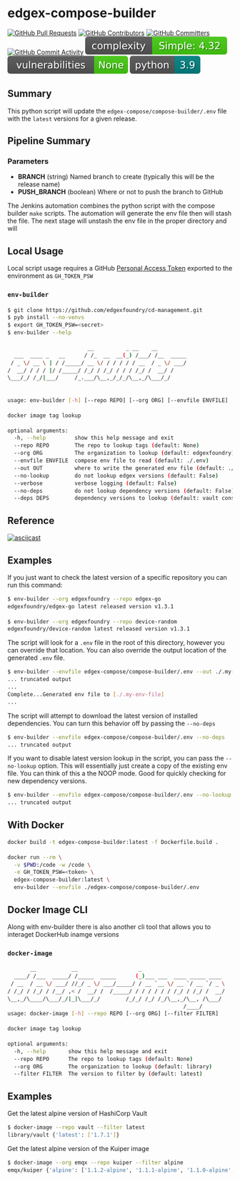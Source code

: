 # edgex-compose-builder

[![GitHub Pull Requests](https://img.shields.io/github/issues-pr-raw/edgexfoundry/cd-management)](https://github.com/edgexfoundry/cd-management/pulls) [![GitHub Contributors](https://img.shields.io/github/contributors/edgexfoundry/cd-management)](https://github.com/edgexfoundry/cd-management/contributors) [![GitHub Committers](https://img.shields.io/badge/team-committers-green)](https://github.com/orgs/edgexfoundry/teams/devops-core-team/members) [![GitHub Commit Activity](https://img.shields.io/github/commit-activity/m/edgexfoundry/cd-management)](https://github.com/edgexfoundry/cd-management/commits) [![complexity](docs/images/complexity.svg)](https://radon.readthedocs.io/en/latest/api.html#module-radon.complexity)
[![vulnerabilities](docs/images/vulnerabilities.svg)](https://pypi.org/project/bandit/)
[![python](docs/images/python.svg)](https://www.python.org/downloads/)

## Summary

This python script will update the `edgex-compose/compose-builder/.env` file with the `latest` versions for a given release.

## Pipeline Summary

### Parameters

* **BRANCH** (string) Named branch to create (typically this will be the release name)
* **PUSH_BRANCH** (boolean) Where or not to push the branch to GitHub

The Jenkins automation combines the python script with the compose builder `make` scripts. The automation will generate the env file then will stash the file. The next stage will unstash the env file in the proper directory and will

## Local Usage

Local script usage requires a GitHub [Personal Access Token](https://github.com/settings/tokens) exported to the environment as `GH_TOKEN_PSW`

### `env-builder`

```bash
$ git clone https://github.com/edgexfoundry/cd-management.git
$ pyb install --no-venvs
$ export GH_TOKEN_PSW=<secret>
$ env-builder --help

                         __          _ __    __
  ___  ____ _   __      / /_  __  __(_) /___/ /__  _____
 / _ \/ __ \ | / /_____/ __ \/ / / / / / __  / _ \/ ___/
/  __/ / / / |/ /_____/ /_/ / /_/ / / / /_/ /  __/ /
\___/_/ /_/|___/     /_.___/\__,_/_/_/\__,_/\___/_/


usage: env-builder [-h] [--repo REPO] [--org ORG] [--envfile ENVFILE] [--out OUT] [--no-lookup] [--verbose] [--no-deps] [--deps DEPS]

docker image tag lookup

optional arguments:
  -h, --help         show this help message and exit
  --repo REPO        The repo to lookup tags (default: None)
  --org ORG          The organization to lookup (default: edgexfoundry)
  --envfile ENVFILE  compose env file to read (default: ./.env)
  --out OUT          where to write the generated env file (default: ./.env.new)
  --no-lookup        do not lookup edgex versions (default: False)
  --verbose          verbose logging (default: False)
  --no-deps          do not lookup dependency versions (default: False)
  --deps DEPS        dependency versions to lookup (default: vault consul redis kong kuiper mosquitto)
```

## Reference

[![asciicast](https://asciinema.org/a/a118Tao1I65u8EtM4yRxWKYOy.svg)](https://asciinema.org/a/a118Tao1I65u8EtM4yRxWKYOy)

## Examples

If you just want to check the latest version of a specific repository you can run this command:

```bash
$ env-builder --org edgexfoundry --repo edgex-go
edgexfoundry/edgex-go latest released version v1.3.1

$ env-builder --org edgexfoundry --repo device-random
edgexfoundry/device-random latest released version v1.3.1
```

The script will look for a `.env` file in the root of this directory, however you can override that location. You can also override the output location of the generated `.env` file.

```bash
$ env-builder --envfile edgex-compose/compose-builder/.env --out ./.my-env-file
... truncated output
...
Complete...Generated env file to [./.my-env-file]
...
```

The script will attempt to download the latest version of installed dependencies. You can turn this behavior off by passing the `--no-deps`

```bash
$ env-builder --envfile edgex-compose/compose-builder/.env --no-deps
... truncated output
```

If you want to disable latest version lookup in the script, you can pass the `--no-lookup` option. This will essentially just create a copy of the existing env file. You can think of this a the NOOP mode. Good for quickly checking for new dependency versions.

```bash
$ env-builder --envfile edgex-compose/compose-builder/.env --no-lookup
... truncated output
```

## With Docker

```bash
docker build -t edgex-compose-builder:latest -f Dockerfile.build .

docker run --rm \
  -v $PWD:/code -w /code \
  -e GH_TOKEN_PSW=<token> \
  edgex-compose-builder:latest \
  env-builder --envfile ./edgex-compose/compose-builder/.env
```

## Docker Image CLI

Along with env-builder there is also another cli tool that allows you to interaget DockerHub inamge versions

### `docker-image`

```bash
       __           __                   _
  ____/ /___  _____/ /_____  _____      (_)___ ___  ____ _____ ____
 / __  / __ \/ ___/ //_/ _ \/ ___/_____/ / __ `__ \/ __ `/ __ `/ _ \
/ /_/ / /_/ / /__/ ,< /  __/ /  /_____/ / / / / / / /_/ / /_/ /  __/
\__,_/\____/\___/_/|_|\___/_/        /_/_/ /_/ /_/\__,_/\__, /\___/
                                                       /____/
usage: docker-image [-h] --repo REPO [--org ORG] [--filter FILTER]

docker image tag lookup

optional arguments:
  -h, --help       show this help message and exit
  --repo REPO      The repo to lookup tags (default: None)
  --org ORG        The organization to lookup (default: library)
  --filter FILTER  The version to filter by (default: latest)
```

## Examples

Get the latest alpine version of HashiCorp Vault

```bash
$ docker-image --repo vault --filter latest
library/vault {'latest': ['1.7.1']}
```

Get the latest alpine version of the Kuiper image

```bash
$ docker-image --org emqx --repo kuiper --filter alpine
emqx/kuiper {'alpine': ['1.1.2-alpine', '1.1.1-alpine', '1.1.0-alpine', '1.0.2-alpine', '1.0.1-alpine', '1.0.0-alpine', '0.9.1-alpine', '0.9.0-alpine', '0.5.1-alpine', '0.5.0-alpine', '0.4.2-alpine', '0.4.1-alpine', '0.4.0-alpine']}
```
